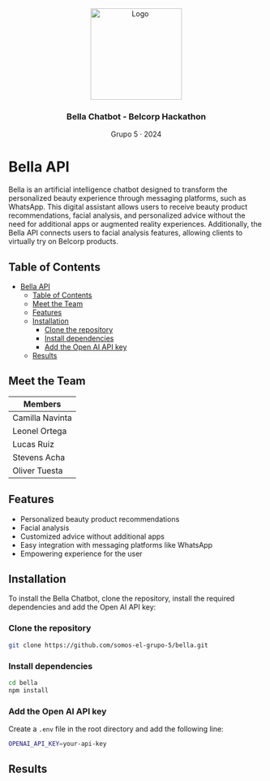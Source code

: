 <div align="center">
  <img src="./logo.png" alt="Logo" height="180">
  <h3 align="center">Bella Chatbot - Belcorp Hackathon</h3>
  <p>Grupo 5 · 2024</p>
</div>

# Bella API

Bella is an artificial intelligence chatbot designed to transform the personalized beauty experience through messaging platforms, such as WhatsApp. This digital assistant allows users to receive beauty product recommendations, facial analysis, and personalized advice without the need for additional apps or augmented reality experiences. Additionally, the Bella API connects users to facial analysis features, allowing clients to virtually try on Belcorp products.

## Table of Contents

- [Bella API](#bella-api)
  - [Table of Contents](#table-of-contents)
  - [Meet the Team](#meet-the-team)
  - [Features](#features)
  - [Installation](#installation)
    - [Clone the repository](#clone-the-repository)
    - [Install dependencies](#install-dependencies)
    - [Add the Open AI API key](#add-the-open-ai-api-key)
  - [Results](#results)

## Meet the Team

| Members         |
| --------------- |
| Camilla Navinta |
| Leonel Ortega   |
| Lucas Ruiz      |
| Stevens Acha    |
| Oliver Tuesta   |

## Features

- Personalized beauty product recommendations
- Facial analysis
- Customized advice without additional apps
- Easy integration with messaging platforms like WhatsApp
- Empowering experience for the user

## Installation

To install the Bella Chatbot, clone the repository, install the required dependencies and add the Open AI API key:

### Clone the repository
```bash
git clone https://github.com/somos-el-grupo-5/bella.git
```

### Install dependencies
```bash
cd bella
npm install
```

### Add the Open AI API key
Create a `.env` file in the root directory and add the following line:
```bash
OPENAI_API_KEY=your-api-key
```

## Results

